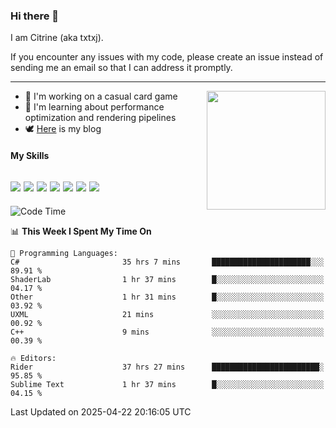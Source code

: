 ### Hi there 👋

I am Citrine (aka txtxj).

If you encounter any issues with my code, please create an issue instead of sending me an email so that I can address it promptly.

---

<img align="right" height="190" src="http://github-profile-summary-cards.vercel.app/api/cards/stats?username=txtxj&theme=vue">

- 🌱 I'm working on a casual card game
- 📖 I'm learning about performance optimization and rendering pipelines
- 🕊️ [Here](https://txtxj.top) is my blog

#### My Skills

![](https://img.shields.io/badge/Unity-000000?logo=unity&logoColor=fff)
![](https://img.shields.io/badge/C%23-239120?logo=csharp&logoColor=fff)
![](https://img.shields.io/badge/Python-3e74a2?logo=python&logoColor=fff)
![](https://img.shields.io/badge/C++-65318e?logo=cplusplus&logoColor=fff)
![](https://img.shields.io/badge/Vue-4FC08D?logo=vuedotjs&logoColor=fff)
![](https://img.shields.io/badge/Blender-f5792a?logo=blender&logoColor=fff)
![](https://img.shields.io/badge/MS%20SQL-cc2927?logo=microsoftsqlserver&logoColor=fff)
---

<!--START_SECTION:waka-->
![Code Time](http://img.shields.io/badge/Code%20Time-2%2C768%20hrs%2041%20mins-blue)

📊 **This Week I Spent My Time On** 

```text
💬 Programming Languages: 
C#                       35 hrs 7 mins       ██████████████████████░░░   89.91 % 
ShaderLab                1 hr 37 mins        █░░░░░░░░░░░░░░░░░░░░░░░░   04.17 % 
Other                    1 hr 31 mins        █░░░░░░░░░░░░░░░░░░░░░░░░   03.92 % 
UXML                     21 mins             ░░░░░░░░░░░░░░░░░░░░░░░░░   00.92 % 
C++                      9 mins              ░░░░░░░░░░░░░░░░░░░░░░░░░   00.39 % 

🔥 Editors: 
Rider                    37 hrs 27 mins      ████████████████████████░   95.85 % 
Sublime Text             1 hr 37 mins        █░░░░░░░░░░░░░░░░░░░░░░░░   04.15 % 
```


 Last Updated on 2025-04-22 20:16:05 UTC
<!--END_SECTION:waka-->
